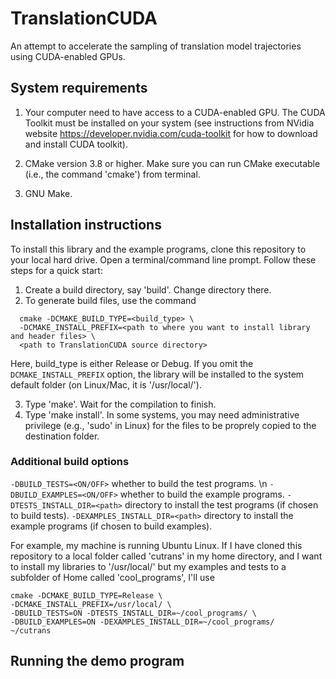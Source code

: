 # TranslationCUDA

An attempt to accelerate the sampling of translation model trajectories using CUDA-enabled GPUs.

## System requirements

1) Your computer need to have access to a CUDA-enabled GPU. The CUDA Toolkit must be installed on your system (see instructions from NVidia website https://developer.nvidia.com/cuda-toolkit for how to download and install CUDA toolkit).

2) CMake version 3.8 or higher. Make sure you can run CMake executable (i.e., the command 'cmake') from terminal.

3) GNU Make.

## Installation instructions

To install this library and the example programs, clone this repository to your local hard drive. Open a terminal/command line prompt. Follow these steps for a quick start:
1) Create a build directory, say 'build'. Change directory there.
2) To generate build files, use the command

```Shell
  cmake -DCMAKE_BUILD_TYPE=<build_type> \
  -DCMAKE_INSTALL_PREFIX=<path to where you want to install library and header files> \
  <path to TranslationCUDA source directory>
 ```
    
Here, build_type is either Release or Debug. If you omit the ```DCMAKE_INSTALL_PREFIX``` option, the library will be installed to the system default folder (on Linux/Mac, it is '/usr/local/').

3) Type 'make'. Wait for the compilation to finish.
4) Type 'make install'. In some systems, you may need administrative privilege (e.g., 'sudo' in Linux) for the files to be proprely copied to the destination folder.

### Additional build options

```-DBUILD_TESTS=<ON/OFF>``` whether to build the test programs. \n
```-DBUILD_EXAMPLES=<ON/OFF>``` whether to build the example programs.
```-DTESTS_INSTALL_DIR=<path>``` directory to install the test programs (if chosen to build tests).
```-DEXAMPLES_INSTALL_DIR=<path>``` directory to install the example programs (if chosen to build examples).

For example, my machine is running Ubuntu Linux. If I have cloned this repository to a local folder called 'cutrans' in my home directory, and I want to install my libraries to '/usr/local/' but my examples and tests to a subfolder of Home called 'cool_programs', I'll use

```
cmake -DCMAKE_BUILD_TYPE=Release \
-DCMAKE_INSTALL_PREFIX=/usr/local/ \
-DBUILD_TESTS=ON -DTESTS_INSTALL_DIR=~/cool_programs/ \
-DBUILD_EXAMPLES=ON -DEXAMPLES_INSTALL_DIR=~/cool_programs/
~/cutrans
```

## Running the demo program






      
      
